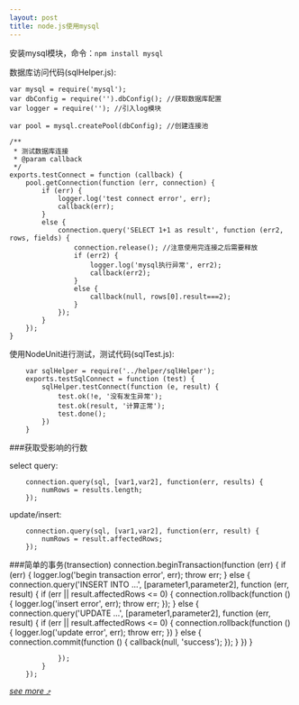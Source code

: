 ```yaml
---
layout: post
title: node.js使用mysql
---
```


安装mysql模块，命令：`npm install mysql`

数据库访问代码(sqlHelper.js):

    var mysql = require('mysql');
    var dbConfig = require('').dbConfig(); //获取数据库配置
    var logger = require(''); //引入log模块

    var pool = mysql.createPool(dbConfig); //创建连接池

    /**
     * 测试数据库连接
     * @param callback
     */
    exports.testConnect = function (callback) {
        pool.getConnection(function (err, connection) {
            if (err) {
                logger.log('test connect error', err);
                callback(err);
            }
            else {
                connection.query('SELECT 1+1 as result', function (err2, rows, fields) {
                    connection.release(); //注意使用完连接之后需要释放
                    if (err2) {
                        logger.log('mysql执行异常', err2);
                        callback(err2);
                    }
                    else {
                        callback(null, rows[0].result===2);
                    }
                });
            }
        });
    }

使用NodeUnit进行测试，测试代码(sqlTest.js):

        var sqlHelper = require('../helper/sqlHelper');
        exports.testSqlConnect = function (test) {
            sqlHelper.testConnect(function (e, result) {
                test.ok(!e, '没有发生异常');
                test.ok(result, '计算正常');
                test.done();
            })
        }

###获取受影响的行数

select query:

        connection.query(sql, [var1,var2], function(err, results) {
            numRows = results.length;
        });

update/insert:

        connection.query(sql, [var1,var2], function(err, result) {
            numRows = result.affectedRows;
        });

###简单的事务(transection)
        connection.beginTransaction(function (err) {
            if (err) {
                logger.log('begin transaction error', err);
                throw err;
            }
            else {
                connection.query('INSERT INTO ...', [parameter1,parameter2], function (err, result) {
                    if (err || result.affectedRows <= 0) {
                        connection.rollback(function () {
                            logger.log('insert error', err);
                            throw err;
                        });
                    }
                    else {
                        connection.query('UPDATE ...', [parameter1,parameter2], function (err, result) {
                            if (err || result.affectedRows <= 0) {
                                connection.rollback(function () {
                                    logger.log('update error', err);
                                    throw err;
                                })
                            }
                            else {
                                connection.commit(function () {
                                    callback(null, 'success');
                                });
                            }
                        })
                    }

                });
            }
        });

*[see more &#10548;](http://stackoverflow.com/questions/16199842/find-number-of-rows-in-returned-mysql-result-nodejs)*
